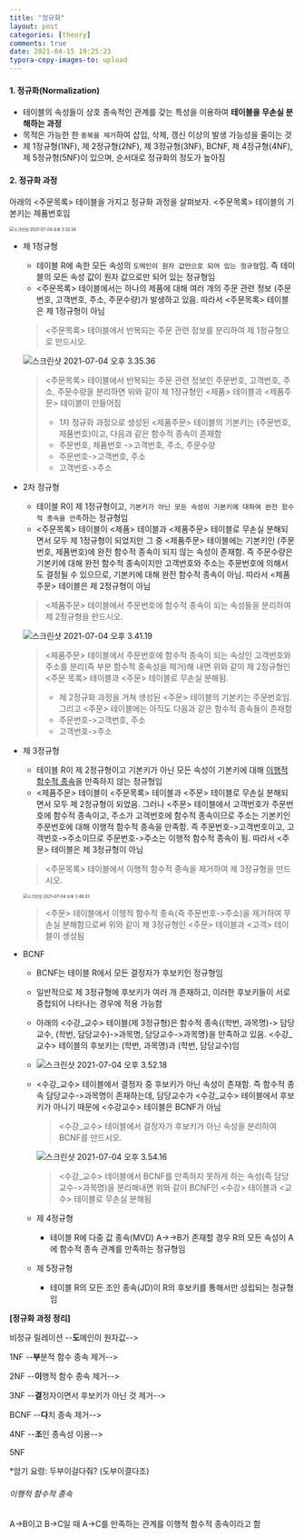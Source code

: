 ```yaml
---
title: "정규화"
layout: post
categories: [theory]
comments: true
date: 2021-04-15 19:25:23
typora-copy-images-to: upload
---
```


#### 1. 정규화(Normalization)

- 테이블의 속성들이 상호 종속적인 관계를 갖는 특성을 이용하여 **테이블을 무손실 분해하는 과정**
- 목적은 가능한 한 `중복을 제거`하여 삽입, 삭제, 갱신 이상의 발생 가능성을 줄이는 것
- 제 1정규형(1NF), 제 2정규형(2NF), 제 3정규형(3NF), BCNF, 제 4정규형(4NF), 제 5정규형(5NF)이 있으며, 순서대로 정규화의 정도가 높아짐

#### 2. 정규화 과정

아래의 <주문목록> 테이블을 가지고 정규화 과정을 살펴보자. <주문목록> 테이블의 기본키는 제품번호임

<img src="https://tva1.sinaimg.cn/large/008i3skNgy1gs4wm4ohwwj30oy09odu7.jpg" alt="스크린샷 2021-07-04 오후 3.32.34" style="zoom: 50%;" />

- 제 1정규형

  - 테이블 R에 속한 모든 속성의 `도메인이 원자 값만으로 되어 있는 정규형`임. 즉 테이블의 모든 속성 값이 원자 값으로만 되어 있는 정규형임
  - <주문목록> 테이블에서는 하나의 제품에 대해 여러 개의 주문 관련 정보 (주문번호, 고객번호, 주소, 주문수량)가 발생하고 있음. 따라서 <주문목록> 테이블은 제 1정규형이 아님

  > <주문목록> 테이블에서 반복되는 주문 관련 정보를 분리하여 제 1정규형으로 만드시오.
  
  ![스크린샷 2021-07-04 오후 3.35.36](https://tva1.sinaimg.cn/large/008i3skNgy1gs4wp9jkamj30rg0nu4qp.jpg)
  
  > <주문목록> 테이블에서 반복되는 주문 관련 정보인 주문번호, 고객번호, 주소, 주문수량을 분리하면 위와 같이 제 1정규형인 <제품> 테이블과 <제품주문> 테이블이 만들어짐
  >
  > - 1차 정규화 과정으로 생성된 <제품주문> 테이블의 기본키는 (주문번호, 제품번호)이고, 다음과 같은 함수적 종속이 존재함
  >- 주문번호, 제품번호 ->고객번호, 주소, 주문수량
  > - 주문번호->고객번호, 주소
  >- 고객번호->주소

- 2차 정규형

  - 테이블 R이 제 1정규형이고, `기본키가 아닌 모든 속성이 기본키에 대하여 완전 함수적 종속을 만족`하는 정규형임
  - <주문목록> 테이블이 <제품> 테이블과 <제품주문> 테이블로 무손실 분해되면서 모두 제 1정규형이 되었지만 그 중 <제품주문> 테이블에는 기본키인 (주문번호, 제품번호)에 완전 함수적 종속이 되지 않는 속성이 존재함. 즉 주문수량은 기본키에 대해 완전 함수적 종속이지만 고객번호와 주소는 주문번호에 의해서도 결정될 수 있으므로, 기본키에 대해 완전 함수적 종속이 아님. 따라서 <제품주문> 테이블은 제 2정규형이 아님

  > <제품주문> 테이블에서 주문번호에 함수적 종속이 되는 속성들을 분리하여 제 2정규형을 만드시오.
  
  ![스크린샷 2021-07-04 오후 3.41.19](https://tva1.sinaimg.cn/large/008i3skNgy1gs4wv7kgx5j30qs0qgnpd.jpg)
  
  > <제품주문> 테이블에서 주문번호에 함수적 종속이 되는 속성인 고객번호와 주소를 분리(즉 부분 함수적 종속성을 제거)해 내면 위와 같이 제 2정규형인 <주문 목록> 테이블과 <주문> 테이블로 무손실 분해됨.
  >
  > - 제 2정규화 과정을 거쳐 생성된 <주문> 테이블의 기본키는 주문번호임. 그리고 <주문> 테이블에는 아직도 다음과 같은 함수적 종속들이 존재함
  >- 주문번호->고객번호, 주소
  > - 고객번호->주소

- 제 3정규형

  - 테이블 R이 제 2정규형이고 기본키가 아닌 모든 속성이 기본키에 대해 [이행적 함수적 종속](#이행적-함수적-종속)을 만족하지 않는 정규형임
  - <제품주문> 테이블이 <주문목록> 테이블과 <주문> 테이블로 무손실 분해되면서 모두 제 2정규형이 되었음. 그러나 <주문> 테이블에서 고객번호가 주문번호에 함수적 종속이고, 주소가 고객번호에 함수적 종속이므로 주소는 기본키인 주문번호에 대해 이행적 함수적 종속을 만족함. 즉 주문번호->고객번호이고, 고객번호->주소이므로 주문번호->주소는 이행적 함수적 종속이 됨. 따라서 <주문> 테이블은 제 3정규형이 아님

  > <주문목록> 테이블에서 이행적 함수적 종속을 제거하여 제 3정규형을 만드시오.
  
  <img src="https://tva1.sinaimg.cn/large/008i3skNgy1gs4x2qofjjj30mu0q6b08.jpg" alt="스크린샷 2021-07-04 오후 3.48.33" style="zoom:50%;" />
  
  > <주문> 테이블에서 이행적 함수적 종속(즉 주문번호->주소)을 제거하여 무손실 분해함으로써 위와 같이 제 3정규형인 <주문> 테이블과 <고객> 테이블이 생성됨

- BCNF

  - BCNF는 테이블 R에서 모든 결정자가 후보키인 정규형임

  - 일반적으로 제 3정규형에 후보키가 여러 개 존재하고, 이러한 후보키들이 서로 중첩되어 나타나는 경우에 적용 가능함

  - 아래의 <수강_교수> 테이블(제 3정규형)은 함수적 종속{(학번, 과목명)-> 담당교수, (학번, 담당교수)->과목명, 담당교수->과목명}을 만족하고 있음. <수강_ 교수> 테이블의 후보키는 (학번, 과목명)과 (학번, 담당교수)임

  - ![스크린샷 2021-07-04 오후 3.52.18](https://tva1.sinaimg.cn/large/008i3skNgy1gs4x6nb9eaj30no0fge20.jpg)

  - <수강_교수> 테이블에서 결정자 중 후보키가 아닌 속성이 존재함. 즉 함수적 종속 담당교수->과목명이 존재하는데, 담당교수가 <수강_교수> 테이블에서 후보키가 아니기 때문에 <수강교수> 테이블은 BCNF가 아님

    > <수강_교수> 테이블에서 결정자가 후보키가 아닌 속성을 분리하여 BCNF를 만드시오.
    
    ![스크린샷 2021-07-04 오후 3.54.16](https://tva1.sinaimg.cn/large/008i3skNgy1gs4x8ox25ej30ng0cywxl.jpg)
    
    > <수강_교수> 테이블에서 BCNF를 만족하지 못하게 하는 속성(즉 담당교수->과목명)을 분리해내면 위와 같이 BCNF인 <수강> 테이블과 <교수> 테이블로 무손실 분해됨

  - 제 4정규형

    - 테이블 R에 다중 값 종속(MVD) A->->B가 존재할 경우 R의 모든 속성이 A에 함수적 종속 관계를 만족하는 정규형임

  - 제 5정규형

    - 테이블 R의 모든 조인 종속(JD)이 R의 후보키를 통해서만 성립되는 정규형임

**[정규화 과정 정리]**

비정규 릴레이션 --**도**메인이 원자값-->

1NF 				      --**부**분적 함수 종속 제거-->

2NF					   --**이**행적 함수 종속 제거-->

3NF					   --**결**정자이면서 후보키가 아닌 것 제거-->

BCNF			       --**다**치 종속 제거-->

4NF				      --**조**인 종속성 이용-->

5NF

*암기 요령: 두부이걸다줘? (도부이결다조)



###### 이행적 함수적 종속

A->B이고 B->C일 때 A->C를 만족하는 관계를 이행적 함수적 종속이라고 함